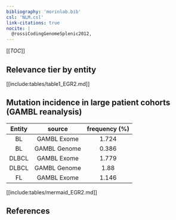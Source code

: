 ```yaml
---
bibliography: 'morinlab.bib'
csl: 'NLM.csl'
link-citations: true
nocite: |
  @rossiCodingGenomeSplenic2012, 
---
```


[[_TOC_]]




## Relevance tier by entity

[[include:tables/table1_EGR2.md]]


## Mutation incidence in large patient cohorts (GAMBL reanalysis)

|Entity|source |frequency (%)|
|:------:|:----:|:----:|
|BL|GAMBL Exome |1.724 |
|BL|GAMBL Genome |0.386 |
|DLBCL|GAMBL Exome |1.779 |
|DLBCL|GAMBL Genome |1.88 |
|FL|GAMBL Exome |1.146 |


[[include:tables/mermaid_EGR2.md]]

## References


